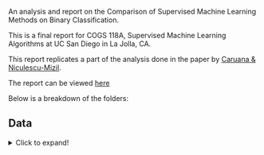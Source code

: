 An analysis and report on the Comparison of Supervised Machine Learning Methods on Binary Classification.

This is a final report for COGS 118A, Supervised Machine Learning Algorithms at UC San Diego in La Jolla, CA.

This report replicates a part of the analysis done in the paper by [Caruana & Niculescu-Mizil](https://www.cs.cornell.edu/~caruana/ctp/ct.papers/caruana.icml06.pdf).

The report can be viewed [here](https://github.com/enochli5907/Supervised-ML-Algorithm-Comparison/blob/master/Final%20Report.pdf)

Below is a breakdown of the folders:

## Data
<details>
  <summary>Click to expand!</summary>
  
  * Original Data:           - contains the original data files used in this analysis
  * Data Cleaning.ipynb:     - jupyter notebook used for cleaning
  * adult_clean.csv:         - the clean adult data set, dropped NaN values and converted to binary values
  * cover_clean.csv:         - the clean cover data set, converted to binary values
  * letter_p1.csv:           - the letter_p1 cover data set, converted to binary values - "O" is considered positive and rest is negative
  * letter_p2.csv:           - the letter_p2 cover data set, converted to binary values - "A-M" is considered positive and rest is negative
</details>
